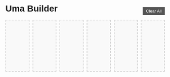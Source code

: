 <html lang="en">
<head>
  <meta charset="UTF-8">
  <title>Uma Builder</title>
  <style>
    body {
      font-family: Arial, sans-serif;
      margin: 20px;
    }
    .slots {
      display: flex;
      justify-content: center;
      gap: 10px;
      margin-bottom: 60px;
      position: relative;
    }
    .slot {
      width: 150px;
      min-height: 150px;
      border: 2px dashed #ccc;
      display: flex;
      flex-direction: column;
      align-items: center;
      justify-content: flex-start;
      padding: 5px;
      position: relative;
      background: #f9f9f9;
    }
    .slot img {
      width: 100%;
      cursor: pointer;
    }
    .skills {
      margin-top: 5px;
      width: 100%;
      display: flex;
      flex-direction: column;
      align-items: flex-start;
    }
    .skill {
      background: #e0e0e0;
      border-radius: 4px;
      padding: 2px 5px;
      margin: 2px 0;
      width: 100%;
      box-sizing: border-box;
    }
    .remove-btn {
      position: absolute;
      top: -20px;
      right: 0;
      background: red;
      color: white;
      border: none;
      padding: 2px 5px;
      cursor: pointer;
      display: none;
    }
    .slot.has-card .remove-btn {
      display: block;
    }
    .cards {
      display: grid;
      grid-template-columns: repeat(6, 1fr); /* always 6 cards per row */
      gap: 10px;
      justify-items: center;
    }
    .card {
      width: 150px;
      border: 1px solid #ccc;
      padding: 5px;
      text-align: center;
      cursor: pointer;
      background: #fff;
      position: relative;
    }
    .card img {
      width: 100%;
    }
    .card.disabled {
      opacity: 0.5;
      pointer-events: none;
    }
    .clear-all {
      position: absolute;
      top: -40px;
      right: 0;
      background: #555;
      color: white;
      border: none;
      padding: 5px 10px;
      cursor: pointer;
    }
    /* type icon overlay */
    .type-icon {
      position: absolute;
      top: 5px;
      right: 5px;
      width: 30px;
      height: 30px;
      border-radius: 4px;
      overflow: hidden;
      background: white;
      border: 1px solid #ccc;
    }
    .type-icon img {
      width: 100%;
      height: 100%;
      object-fit: cover;
    }
    .slot .type-icon {
      top: 5px;
      right: 5px;
    }
  </style>
</head>
<body>
  <h1>Uma Builder</h1>
  <div class="slots">
    <button class="clear-all">Clear All</button>
    <div class="slot"><button class="remove-btn">X</button></div>
    <div class="slot"><button class="remove-btn">X</button></div>
    <div class="slot"><button class="remove-btn">X</button></div>
    <div class="slot"><button class="remove-btn">X</button></div>
    <div class="slot"><button class="remove-btn">X</button></div>
    <div class="slot"><button class="remove-btn">X</button></div>
  </div>

  <div class="cards" id="cards-container"></div>

  <script>
    const cardsData = Array.from({length: 10}, (_, i) => {
      const id = 10001 + i;
      const typeNum = String(Math.floor(Math.random() * 6)).padStart(2, "0"); // 00–05
      return {
        id: id,
        name: `Card ${id}`,
        image: `https://gametora.com/images/umamusume/supports/support_card_s_${id}.png`,
        skills: Array.from({length: Math.floor(Math.random() * 5) + 1}, (_, j) => `Skill ${j + 1}`),
        typeNum: typeNum,
        typeImage: `https://gametora.com/images/umamusume/icons/utx_ico_obtain_${typeNum}.png`
      };
    });

    const slots = document.querySelectorAll('.slot');
    const cardsContainer = document.getElementById('cards-container');
    const clearAllBtn = document.querySelector('.clear-all');

    function renderCards() {
      cardsContainer.innerHTML = '';
      cardsData.forEach(card => {
        const cardDiv = document.createElement('div');
        cardDiv.className = 'card';
        cardDiv.dataset.id = card.id;
        cardDiv.innerHTML = `
          <div class="type-icon"><img src="${card.typeImage}" alt="type"></div>
          <img src="${card.image}" alt="${card.name}">
          <div>${card.name}</div>
          <div class="skills">
            ${card.skills.map(skill => `<div class="skill">${skill}</div>`).join('')}
          </div>
        `;
        cardDiv.addEventListener('click', () => addToSlot(card));
        cardsContainer.appendChild(cardDiv);
      });
    }

    function addToSlot(card) {
      const availableSlot = Array.from(slots).find(slot => !slot.classList.contains('has-card'));
      if (!availableSlot) return;

      availableSlot.classList.add('has-card');
      availableSlot.innerHTML = `
        <button class="remove-btn">X</button>
        <div class="type-icon"><img src="${card.typeImage}" alt="type"></div>
        <img src="${card.image}" alt="${card.name}">
        <div class="skills">
          ${card.skills.map(skill => `<div class="skill">${skill}</div>`).join('')}
        </div>
      `;

      availableSlot.querySelector('.remove-btn').addEventListener('click', () => removeFromSlot(availableSlot, card.id));
      availableSlot.querySelector('img').addEventListener('click', () => removeFromSlot(availableSlot, card.id));

      document.querySelector(`.card[data-id="${card.id}"]`).classList.add('disabled');
    }

    function removeFromSlot(slot, cardId) {
      slot.classList.remove('has-card');
      slot.innerHTML = `<button class="remove-btn">X</button>`;
      document.querySelector(`.card[data-id="${cardId}"]`).classList.remove('disabled');
    }

    clearAllBtn.addEventListener('click', () => {
      slots.forEach(slot => {
        if (slot.classList.contains('has-card')) {
          const img = slot.querySelector('img');
          if (img) {
            const cardId = parseInt(img.src.match(/(\d+)\.png$/)[1]);
            document.querySelector(`.card[data-id="${cardId}"]`).classList.remove('disabled');
          }
          slot.classList.remove('has-card');
          slot.innerHTML = `<button class="remove-btn">X</button>`;
        }
      });
    });

    renderCards();
  </script>
</body>
</html>
